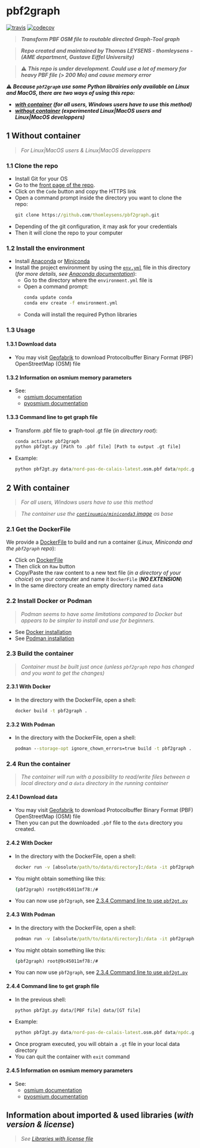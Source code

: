 # pbf2graph

[![travis](https://img.shields.io/travis/thomleysens/pbf2graph.svg)](https://travis-ci.org/thomleysens/pbf2graph)
[![codecov](https://codecov.io/gh/thomleysens/pbf2graph/branch/master/graph/badge.svg)](https://codecov.io/gh/thomleysens/pbf2graph)


> ***Transform PBF OSM file to routable directed Graph-Tool graph***

> ***Repo created and maintained by Thomas LEYSENS - thomleysens - (AME department, Gustave Eiffel University)***

> :warning: ***This repo is under development. Could use a lot of memory for heavy PBF file (> 200 Mo) and cause memory error***


:warning: ***Because ```pbf2graph``` use some Python librairies only available on Linux and MacOS, there are two ways of using this repo:*** 
* ***[with container](#with-container) (for all users, Windows users have to use this method)*** 
* ***[without container](#without-container) (experimented Linux|MacOS users and Linux|MacOS developpers)***


## 1 Without container

> *For Linux|MacOS users & Linux|MacOS developpers*

### 1.1 Clone the repo
* Install Git for your OS
* Go to the [front page of the repo](https://github.com/thomleysens/pbf2graph).
* Click on the ```Code``` button and copy the HTTPS link
* Open a command prompt inside the directory you want to clone the repo:
  ```cmd
  git clone https://github.com/thomleysens/pbf2graph.git
  ```
* Depending of the git configuration, it may ask for your credentials
* Then it will clone the repo to your computer

### 1.2 Install the environment
* Install [Anaconda](https://docs.anaconda.com/anaconda/install/) or [Miniconda](https://docs.conda.io/en/latest/miniconda.html)
* Install the project environment by using the [```env.yml```](env.yml) file in this directory (*for more details, see [Anaconda documentation](https://docs.conda.io/projects/conda/en/latest/user-guide/tasks/manage-environments.html#creating-an-environment-from-an-environment-yml-file)*):
  * Go to the directory where the ```environment.yml``` file is
  * Open a command prompt:
    ```cmd
    conda update conda
    conda env create -f environment.yml
    ```
  * Conda will install the required Python libraries

### 1.3 Usage

#### 1.3.1 Download data

* You may visit [Geofabrik](https://download.geofabrik.de/) to download Protocolbuffer Binary Format (PBF) OpenStreetMap (OSM) file

#### 1.3.2 Information on osmium memory parameters

* See:
	- [osmium documentation](https://osmcode.org/osmium-concepts/#indexes)
	- [pyosmium documentation](https://docs.osmcode.org/pyosmium/latest/intro.html#handling-geometries)

#### 1.3.3 Command line to get graph file

* Transform .pbf file to graph-tool .gt file (*in directory root*):
	```cmd
	conda activate pbf2graph
	python pbf2gt.py [Path to .pbf file] [Path to output .gt file]
	```
* Example:
	```cmd
	python pbf2gt.py data/nord-pas-de-calais-latest.osm.pbf data/npdc.gt
	```
	
## 2 With container

> *For all users, Windows users have to use this method*

> *The container use the [```continuumio/miniconda3``` image](https://hub.docker.com/r/continuumio/miniconda3) as base*

### 2.1 Get the DockerFile
We provide a [DockerFile](DockerFile) to build and run a container (*Linux, Miniconda and the ```pbf2graph``` repo*):
* Click on [DockerFile](DockerFile)
* Then click on ```Raw``` button
* Copy/Paste the raw content to a new text file (*in a directory of your choice*) on your computer and name it ```DockerFile``` (***NO EXTENSION***)
* In the same directory create an empty directory named ```data```

### 2.2 Install Docker or Podman

> *Podman seems to have some limitations compared to Docker but appears to be simpler to install and use for beginners.*

* See [Docker installation](https://docs.docker.com/engine/install/)
* See [Podman installation](https://podman.io/getting-started/installation.html)

### 2.3 Build the container

> *Container must be built just once (unless ```pbf2graph``` repo has changed and you want to get the changes)*

#### 2.3.1 With Docker

* In the directory with the DockerFile, open a shell:
	```cmd
	docker build -t pbf2graph .
	```

#### 2.3.2 With Podman

* In the directory with the DockerFile, open a shell:
	```cmd
	podman --storage-opt ignore_chown_errors=true build -t pbf2graph .
	```

### 2.4 Run the container

> *The container will run with a possibility to read/write files between a local directory and a ```data``` directory in the running container*

#### 2.4.1 Download data

* You may visit [Geofabrik](https://download.geofabrik.de/) to download Protocolbuffer Binary Format (PBF) OpenStreetMap (OSM) file
* Then you can put the downloaded ```.pbf``` file to the ```data``` directory you created. 

#### 2.4.2 With Docker

* In the directory with the DockerFile, open a shell:
	```cmd
	docker run -v [absolute/path/to/data/directory]:/data -it pbf2graph
	```
* You might obtain something like this:
	```cmd
	(pbf2graph) root@9c45011mf78:/#
	```
* You can now use ```pbf2graph```, see [2.3.4 Command line to use ```pbf2gt.py```](#2.3.4-command-line-to-get-graph-file)

#### 2.4.3 With Podman

* In the directory with the DockerFile, open a shell:
	```cmd
	podman run -v [absolute/path/to/data/directory]:/data -it pbf2graph
	```
* You might obtain something like this:
	```cmd
	(pbf2graph) root@9c45011mf78:/#
	```
* You can now use ```pbf2graph```, see [2.3.4 Command line to use ```pbf2gt.py```](#2.3.4-command-line-to-get-graph-file)
	
#### 2.4.4 Command line to get graph file

* In the previous shell:
	```cmd
	python pbf2gt.py data/[PBF file] data/[GT file]
	```
* Example:
	```cmd
	python pbf2gt.py data/nord-pas-de-calais-latest.osm.pbf data/npdc.gt
	```	
* Once program executed, you will obtain a ```.gt``` file in your local data directory
* You can quit the container with ```exit``` command

#### 2.4.5 Information on osmium memory parameters

* See:
	- [osmium documentation](https://osmcode.org/osmium-concepts/#indexes)
	- [pyosmium documentation](https://docs.osmcode.org/pyosmium/latest/intro.html#handling-geometries)

## Information about imported & used libraries (*with version & license*)

> *See [Libraries with license file](libraries_with_license.md)*